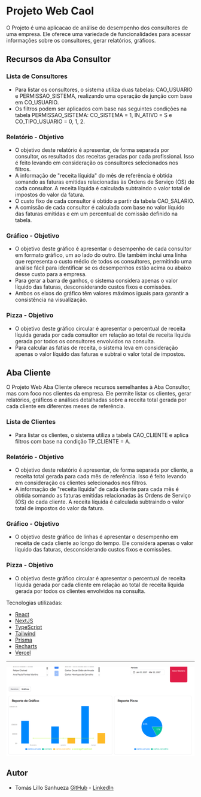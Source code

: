 
# Projeto Web Caol

O Projeto é uma aplicacao de análise do desempenho dos consultores de uma empresa. Ele oferece uma variedade de funcionalidades para acessar informações sobre os consultores, gerar relatórios, gráficos.

## Recursos da Aba Consultor

### Lista de Consultores

- Para listar os consultores, o sistema utiliza duas tabelas: CAO_USUARIO e PERMISSAO_SISTEMA, realizando uma operação de junção com base em CO_USUARIO.
- Os filtros podem ser aplicados com base nas seguintes condições na tabela PERMISSAO_SISTEMA: CO_SISTEMA = 1, IN_ATIVO = S e CO_TIPO_USUARIO = 0, 1, 2.

### Relatório - Objetivo

- O objetivo deste relatório é apresentar, de forma separada por consultor, os resultados das receitas geradas por cada profissional. Isso é feito levando em consideração os consultores selecionados nos filtros.
- A informação de "receita líquida" do mês de referência é obtida somando as faturas emitidas relacionadas às Ordens de Serviço (OS) de cada consultor. A receita líquida é calculada subtraindo o valor total de impostos do valor da fatura.
- O custo fixo de cada consultor é obtido a partir da tabela CAO_SALARIO.
- A comissão de cada consultor é calculada com base no valor líquido das faturas emitidas e em um percentual de comissão definido na tabela.

### Gráfico - Objetivo

- O objetivo deste gráfico é apresentar o desempenho de cada consultor em formato gráfico, um ao lado do outro. Ele também inclui uma linha que representa o custo médio de todos os consultores, permitindo uma análise fácil para identificar se os desempenhos estão acima ou abaixo desse custo para a empresa.
- Para gerar a barra de ganhos, o sistema considera apenas o valor líquido das faturas, desconsiderando custos fixos e comissões.
- Ambos os eixos do gráfico têm valores máximos iguais para garantir a consistência na visualização.

### Pizza - Objetivo

- O objetivo deste gráfico circular é apresentar o percentual de receita líquida gerada por cada consultor em relação ao total de receita líquida gerada por todos os consultores envolvidos na consulta.
- Para calcular as fatias de receita, o sistema leva em consideração apenas o valor líquido das faturas e subtrai o valor total de impostos.

## Aba Cliente

O Projeto Web Aba Cliente oferece recursos semelhantes à Aba Consultor, mas com foco nos clientes da empresa. Ele permite listar os clientes, gerar relatórios, gráficos e análises detalhadas sobre a receita total gerada por cada cliente em diferentes meses de referência.

### Lista de Clientes

- Para listar os clientes, o sistema utiliza a tabela CAO_CLIENTE e aplica filtros com base na condição TP_CLIENTE = A.

### Relatório - Objetivo

- O objetivo deste relatório é apresentar, de forma separada por cliente, a receita total gerada para cada mês de referência. Isso é feito levando em consideração os clientes selecionados nos filtros.
- A informação de "receita líquida" de cada cliente para cada mês é obtida somando as faturas emitidas relacionadas às Ordens de Serviço (OS) de cada cliente. A receita líquida é calculada subtraindo o valor total de impostos do valor da fatura.

### Gráfico - Objetivo

- O objetivo deste gráfico de linhas é apresentar o desempenho em receita de cada cliente ao longo do tempo. Ele considera apenas o valor líquido das faturas, desconsiderando custos fixos e comissões.

### Pizza - Objetivo

- O objetivo deste gráfico circular é apresentar o percentual de receita líquida gerada por cada cliente em relação ao total de receita líquida gerada por todos os clientes envolvidos na consulta.




Tecnologias utilizadas:
- [React](https://pt-br.react.dev/) 
- [NextJS](https://nextjs.org/)
- [TypeScript](https://www.typescriptlang.org/)
- [Tailwind](https://tailwindcss.com/)
- [Prisma](https://www.prisma.io/)
- [Recharts](https://recharts.org/)
- [Vercel](https://vercel.com/)

---

![example](example.png)

## Autor
- Tomás Lillo Sanhueza [GitHub](https://github.com/TommiL90) - [LinkedIn](https://www.linkedin.com/in/tomasbenjamin/)
